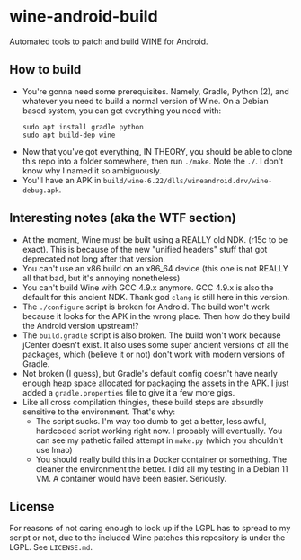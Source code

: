 # wine-android-build
Automated tools to patch and build WINE for Android.

## How to build
- You're gonna need some prerequisites. Namely, Gradle, Python (2), and whatever you need to build a normal version of Wine. On a Debian based system, you can get
  everything you need with:
  ```
  sudo apt install gradle python
  sudo apt build-dep wine
  ```
- Now that you've got everything, IN THEORY, you should be able to clone this repo into a folder somewhere, then run `./make`. Note the `./`. I don't know why
  I named it so ambiguously.
- You'll have an APK in `build/wine-6.22/dlls/wineandroid.drv/wine-debug.apk`.


## Interesting notes (aka the WTF section)

- At the moment, Wine must be built using a REALLY old NDK. (r15c to be exact). This is because of the new "unified headers" stuff that got deprecated not long
  after that version.
- You can't use an x86 build on an x86_64 device (this one is not REALLY all that bad, but it's annoying nonetheless)
- You can't build Wine with GCC 4.9.x anymore. GCC 4.9.x is also the default for this ancient NDK. Thank god `clang` is still here in this version.
- The `./configure` script is broken for Android. The build won't work because it looks for the APK in the wrong place. Then how do they build the Android version
  upstream!?
- The `build.gradle` script is also broken. The build won't work because jCenter doesn't exist. It also uses some super ancient versions of all the packages, which
  (believe it or not) don't work with modern versions of Gradle.
- Not broken (I guess), but Gradle's default config doesn't have nearly enough heap space allocated for packaging the assets in the APK. I just added a
  `gradle.properties` file to give it a few more gigs.
- Like all cross compilation thingies, these build steps are absurdly sensitive to the environment. That's why:
    * The script sucks. I'm way too dumb to get a better, less awful, hardcoded script working right now. I probably will eventually. You can see my pathetic failed
      attempt in `make.py` (which you shouldn't use lmao)
    * You should really build this in a Docker container or something. The cleaner the environment the better. I did all my testing in a Debian 11 VM. A container
      would have been easier. Seriously.
 
 ## License
 For reasons of not caring enough to look up if the LGPL has to spread to my script or not, due to the included Wine patches this repository is under the LGPL.
 See `LICENSE.md`.
